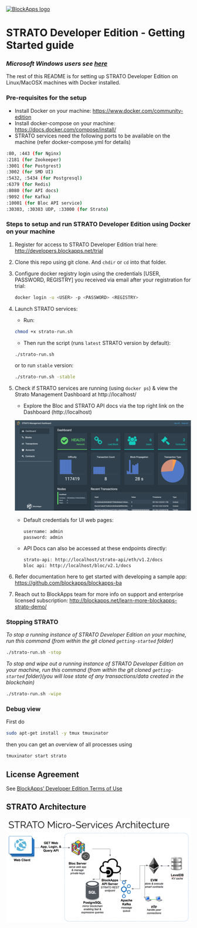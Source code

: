 [![BlockApps logo](http://blockapps.net/img/logo_cropped.png)](http://blockapps.net)

# STRATO Developer Edition - Getting Started guide

### *Microsoft Windows users see [here](windows-README.md)*

The rest of this README is for setting up STRATO Developer Edition on Linux/MacOSX machines with Docker installed.
### Pre-requisites for the setup
- Install Docker on your machine: https://www.docker.com/community-edition
- Install docker-compose on your machine: https://docs.docker.com/compose/install/
- STRATO services need the following ports to be available on the machine (refer docker-compose.yml for details)
```bash
:80, :443 (for Nginx)
:2181 (for Zookeeper)
:3001 (for Postgrest)
:3002 (for SMD UI)
:5432, :5434 (for Postgresql)
:6379 (for Redis)
:8080 (for API docs)
:9092 (for Kafka)
:10001 (for Bloc API service)
:30303, :30303 UDP, :33000 (for Strato)
```

### Steps to setup and run STRATO Developer Edition using Docker on your machine

1. Register for access to STRATO Developer Edition trial here: http://developers.blockapps.net/trial
2. Clone this repo using git clone. And `chdir` or `cd` into that folder.
3. Configure docker registry login using the credentials [USER, PASSWORD, REGISTRY] you received via email after your registration for trial:
    ```bash
    docker login -u <USER> -p <PASSWORD> <REGISTRY>
    ```
4. Launch STRATO services:
    - Run:
    ```bash
    chmod +x strato-run.sh
    ```
    - Then run the script (runs `latest` STRATO version by default):
    ```bash
    ./strato-run.sh
    ```

    or to run `stable` version:
    ```bash
    ./strato-run.sh -stable
    ```
5. Check if STRATO services are running (using `docker ps`) & view the Strato Management Dashboard at http://localhost/

    - Explore the Bloc and STRATO API docs via the top right link on the Dashboard (http://localhost)

    ![STRATO Management Dashboard](SMD.png?raw=true "STRATO Management Dashboard")
    - Default credentials for UI web pages:
        ```
        username: admin
        password: admin
        ```
    - API Docs can also be accessed at these endpoints directly:
        ```
        strato-api: http://localhost/strato-api/eth/v1.2/docs
        bloc api: http://localhost/bloc/v2.1/docs
        ```

6. Refer documentation here to get started with developing a sample app: https://github.com/blockapps/blockapps-ba

7. Reach out to BlockApps team for more info on support and enterprise licensed subscription: http://blockapps.net/learn-more-blockapps-strato-demo/

### Stopping STRATO
*To stop a running instance of STRATO Developer Edition on your machine, run this command (from within the git cloned `getting-started` folder)*
```bash
./strato-run.sh -stop
```

*To stop and wipe out a running instance of STRATO Developer Edition on your machine, run this command (from within the git cloned `getting-started` folder)(you will lose state of any  transactions/data created in the blockchain)*
```bash
./strato-run.sh -wipe
```

### Debug view

First do
```bash
sudo apt-get install -y tmux tmuxinator
```

then you can get an overview of all processes using

```bash
tmuxinator start strato
```

## License Agreement
See [BlockApps’ Developer Edition Terms of Use](http://developers.blockapps.net/trial-license)


## STRATO Architecture
![STRATO-Architecture](STRATO-Architecture.png?raw=true "STRATO-Architecture")
